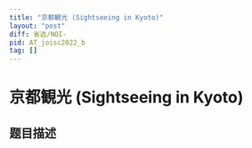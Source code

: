 ```yaml
---
title: "京都観光 (Sightseeing in Kyoto)"
layout: "post"
diff: 省选/NOI-
pid: AT_joisc2022_b
tag: []
---
```


# 京都観光 (Sightseeing in Kyoto)

## 题目描述

[problemUrl]: https://atcoder.jp/contests/joisc2022/tasks/joisc2022_b



